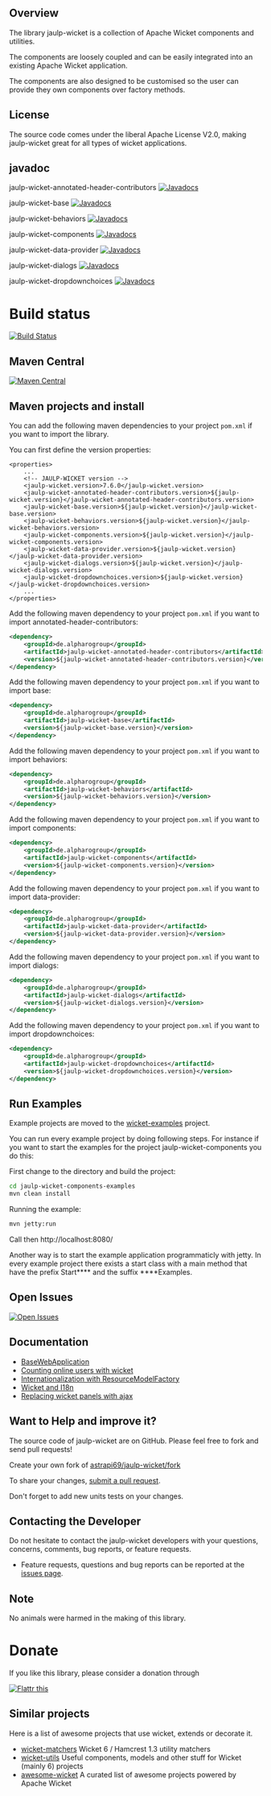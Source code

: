 ## Overview

The library jaulp-wicket is a collection of Apache Wicket components and utilities. 

The components are loosely coupled and can be easily integrated into an existing Apache Wicket application.

The components are also designed to be customised so the user can provide they own components over factory methods.

## License

The source code comes under the liberal Apache License V2.0, making jaulp-wicket great for all types of wicket applications.

## javadoc

jaulp-wicket-annotated-header-contributors [![Javadocs](http://www.javadoc.io/badge/de.alpharogroup/jaulp-wicket-annotated-header-contributors.svg)](http://www.javadoc.io/doc/de.alpharogroup/jaulp-wicket-annotated-header-contributors)

jaulp-wicket-base [![Javadocs](http://www.javadoc.io/badge/de.alpharogroup/jaulp-wicket-base.svg)](http://www.javadoc.io/doc/de.alpharogroup/jaulp-wicket-base)

jaulp-wicket-behaviors [![Javadocs](http://www.javadoc.io/badge/de.alpharogroup/jaulp-wicket-behaviors.svg)](http://www.javadoc.io/doc/de.alpharogroup/jaulp-wicket-behaviors)

jaulp-wicket-components [![Javadocs](http://www.javadoc.io/badge/de.alpharogroup/jaulp-wicket-components.svg)](http://www.javadoc.io/doc/de.alpharogroup/jaulp-wicket-components)

jaulp-wicket-data-provider [![Javadocs](http://www.javadoc.io/badge/de.alpharogroup/jaulp-wicket-data-provider.svg)](http://www.javadoc.io/doc/de.alpharogroup/jaulp-wicket-data-provider)

jaulp-wicket-dialogs [![Javadocs](http://www.javadoc.io/badge/de.alpharogroup/jaulp-wicket-dialogs.svg)](http://www.javadoc.io/doc/de.alpharogroup/jaulp-wicket-dialogs)

jaulp-wicket-dropdownchoices [![Javadocs](http://www.javadoc.io/badge/de.alpharogroup/jaulp-wicket-dropdownchoices.svg)](http://www.javadoc.io/doc/de.alpharogroup/jaulp-wicket-dropdownchoices)

# Build status

[![Build Status](https://travis-ci.org/astrapi69/jaulp-wicket.svg?branch=master)](https://travis-ci.org/astrapi69/jaulp-wicket)

## Maven Central

[![Maven Central](https://maven-badges.herokuapp.com/maven-central/de.alpharogroup/jaulp-wicket/badge.svg)](https://maven-badges.herokuapp.com/maven-central/de.alpharogroup/jaulp-wicket)

## Maven projects and install

You can add the following maven dependencies to your project `pom.xml` if you want to import the library. 

You can first define the version properties:

```
<properties>
	...
	<!-- JAULP-WICKET version -->
	<jaulp-wicket.version>7.6.0</jaulp-wicket.version>
	<jaulp-wicket-annotated-header-contributors.version>${jaulp-wicket.version}</jaulp-wicket-annotated-header-contributors.version>
	<jaulp-wicket-base.version>${jaulp-wicket.version}</jaulp-wicket-base.version>
	<jaulp-wicket-behaviors.version>${jaulp-wicket.version}</jaulp-wicket-behaviors.version>
	<jaulp-wicket-components.version>${jaulp-wicket.version}</jaulp-wicket-components.version>
	<jaulp-wicket-data-provider.version>${jaulp-wicket.version}</jaulp-wicket-data-provider.version>
	<jaulp-wicket-dialogs.version>${jaulp-wicket.version}</jaulp-wicket-dialogs.version>
	<jaulp-wicket-dropdownchoices.version>${jaulp-wicket.version}</jaulp-wicket-dropdownchoices.version>
	...
</properties>
```

Add the following maven dependency to your project `pom.xml` if you want to import annotated-header-contributors:

```xml
<dependency>
	<groupId>de.alpharogroup</groupId>
	<artifactId>jaulp-wicket-annotated-header-contributors</artifactId>
	<version>${jaulp-wicket-annotated-header-contributors.version}</version>
</dependency>
```

Add the following maven dependency to your project `pom.xml` if you want to import base:

```xml
<dependency>
	<groupId>de.alpharogroup</groupId>
	<artifactId>jaulp-wicket-base</artifactId>
	<version>${jaulp-wicket-base.version}</version>
</dependency>
```

Add the following maven dependency to your project `pom.xml` if you want to import behaviors:

```xml
<dependency>
	<groupId>de.alpharogroup</groupId>
	<artifactId>jaulp-wicket-behaviors</artifactId>
	<version>${jaulp-wicket-behaviors.version}</version>
</dependency>
```

Add the following maven dependency to your project `pom.xml` if you want to import components:

```xml
<dependency>
	<groupId>de.alpharogroup</groupId>
	<artifactId>jaulp-wicket-components</artifactId>
	<version>${jaulp-wicket-components.version}</version>
</dependency>
```

Add the following maven dependency to your project `pom.xml` if you want to import data-provider:

```xml
<dependency>
	<groupId>de.alpharogroup</groupId>
	<artifactId>jaulp-wicket-data-provider</artifactId>
	<version>${jaulp-wicket-data-provider.version}</version>
</dependency>
```

Add the following maven dependency to your project `pom.xml` if you want to import dialogs:

```xml
<dependency>
	<groupId>de.alpharogroup</groupId>
	<artifactId>jaulp-wicket-dialogs</artifactId>
	<version>${jaulp-wicket-dialogs.version}</version>
</dependency>
```

Add the following maven dependency to your project `pom.xml` if you want to import dropdownchoices:

```xml
<dependency>
	<groupId>de.alpharogroup</groupId>
	<artifactId>jaulp-wicket-dropdownchoices</artifactId>
	<version>${jaulp-wicket-dropdownchoices.version}</version>
</dependency>
```
## Run Examples 

Example projects are moved to the [wicket-examples](https://github.com/astrapi69/wicket-examples) project.

You can run every example project by doing following steps. For instance if you want to start the examples for the project jaulp-wicket-components you do this:

First change to the directory and build the project:
```bash
cd jaulp-wicket-components-examples
mvn clean install
```
Running the example:
```bash
mvn jetty:run
```
Call then http://localhost:8080/

Another way is to start the example application programmaticly with jetty. In every example project there exists a start class with a main method that have the prefix Start**** and the suffix ****Examples. 
 
## Open Issues
[![Open Issues](https://img.shields.io/github/issues/astrapi69/jaulp-wicket.svg?style=flat)](https://github.com/astrapi69/jaulp-wicket/issues) 

## Documentation

  * [BaseWebApplication][BaseWebApplication]
  * [Counting online users with wicket][Counting online users with wicket]
  * [Internationalization with ResourceModelFactory][Internationalization with ResourceModelFactory]
  * [Wicket and I18n][Wicket and I18n]
  * [Replacing wicket panels with ajax][Replacing wicket panels with ajax]
  
  [Replacing wicket panels with ajax]: https://github.com/astrapi69/jaulp-wicket/wiki/Replacing-wicket-panels-with-ajax "Replacing wicket panels with ajax"
  [Wicket and I18n]: https://github.com/astrapi69/jaulp-wicket/wiki/Wicket-and-I18n "Wicket and I18n"  
  [Internationalization with ResourceModelFactory]: https://github.com/astrapi69/jaulp-wicket/wiki/Internationalization-with-StringResourceModel-and-ResourceModelFactory "Internationalization with ResourceModelFactory"
  [Counting online users with wicket]: https://github.com/astrapi69/jaulp-wicket/wiki/Counting-online-users-with-wicket "Counting online users with wicket"
   [BaseWebApplication]: https://github.com/astrapi69/jaulp-wicket/wiki/Extending-from-BaseWebApplication "Extending from BaseWebApplication"

## Want to Help and improve it? ###

The source code of jaulp-wicket are on GitHub. Please feel free to fork and send pull requests!

Create your own fork of [astrapi69/jaulp-wicket/fork](https://github.com/astrapi69/jaulp-wicket/fork)

To share your changes, [submit a pull request](https://github.com/astrapi69/jaulp-wicket/pull/new/master).

Don't forget to add new units tests on your changes.

## Contacting the Developer

Do not hesitate to contact the jaulp-wicket developers with your questions, concerns, comments, bug reports, or feature requests.

- Feature requests, questions and bug reports can be reported at the [issues page](https://github.com/astrapi69/jaulp-wicket/issues).

## Note

No animals were harmed in the making of this library.

# Donate

If you like this library, please consider a donation through

<a href="http://flattr.com/thing/4067687/astrapi69jaulp-wicket-on-GitHub" target="_blank"><img src="http://api.flattr.com/button/flattr-badge-large.png" alt="Flattr this" title="Flattr this" border="0" /></a>

## Similar projects

Here is a list of awesome projects that use wicket, extends or decorate it.

- [wicket-matchers](https://github.com/NitorCreations/wicket-matchers) Wicket 6 / Hamcrest 1.3 utility matchers
- [wicket-utils](https://github.com/NitorCreations/wicket-utils) Useful components, models and other stuff for Wicket (mainly 6) projects
- [awesome-wicket](https://github.com/PhantomYdn/awesome-wicket) A curated list of awesome projects powered by Apache Wicket


